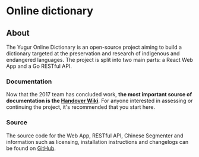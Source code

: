 # Online dictionary

## About

The Yugur Online Dictionary is an open-source project aiming to build a dictionary targeted at the preservation and research of indigenous and endangered languages. The project is split into two main parts: a React Web App and a Go RESTful API.

### Documentation

Now that the 2017 team has concluded work, **the most important source of documentation is the [Handover Wiki](https://www.notion.so/yugur/Yugur-Dictionary-dc2b5c1dacc0431886fedb1b6803836a)**. For anyone interested in assessing or continuing the project, it's recommended that you start here.

### Source

The source code for the Web App, RESTful API, Chinese Segmenter and information such as licensing, installation instructions and changelogs can be found on [GitHub](https://github.com/yugur). 
